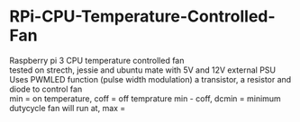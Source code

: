# RPi-CPU-Temperature-Controlled-Fan
Raspberry pi 3 CPU temperature controlled fan</br >
tested on strecth, jessie and ubuntu mate with 5V and 12V external PSU</br >
Uses PWMLED function (pulse width modulation) a transistor, a resistor and diode to control fan</br >
min = on temperature, coff = off temprature min - coff, dcmin = minimum dutycycle fan will run at, max = </br > 
